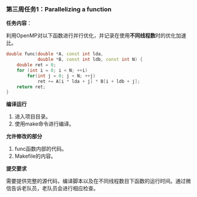 ### 第三周任务1：Parallelizing a function

**任务内容**：

利用OpenMP对以下函数进行并行优化，并记录在使用**不同线程数**时的优化加速比。

```c++
double func(double *A, const int lda,
            double *B, const int ldb, const int N) {
    double ret = 0;
    for (int i = 0; i < N; ++i)
        for(int j = 0; j < N; ++j)
            ret += A[i * lda + j] * B[i + ldb + j];
    return ret;
}
```

**编译运行**

1. 进入项目目录。
2. 使用make命令进行编译。

**允许修改的部分**

1. func函数内部的代码。
2. Makefile的内容。

**提交要求**

需要提供完整的源代码，编译脚本以及在不同线程数目下函数的运行时间。通过微信告诉老队员，老队员会进行相应检查。